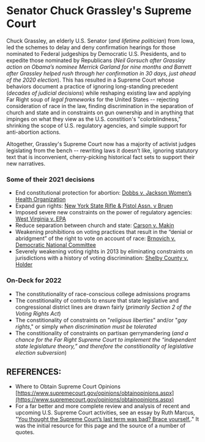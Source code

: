 # Senator Chuck Grassley's Supreme Court  

Chuck Grassley, an elderly U.S. Senator (*and lifetime politician*) from Iowa, led the schemes to delay and deny confirmation hearings for those nominated to Federal judgeships by Democratic U.S. Presidents, and to expedite those nominated by Republicans (*Neil Gorsuch after Grassley action on Obama’s nominee Merrick Garland for nine months and Barrett after Grassley helped rush through her confirmation in 30 days, just ahead of the 2020 election*).  This has resulted in a Supreme Court whose behaviors document a practice of ignoring long-standing precedent (*decades of judicial decisions*) while reshaping existing law and applying Far Right soup of *legal frameworks* for the United States -- rejecting consideration of race in the law, finding discrimination in the separation of church and state and in constraints on gun ownership and in anything that impinges on what they view as the U.S. constition's "colorblindness," shrinking the scope of U.S. regulatory agencies, and simple support for anti-abortion actions.  

Altogether, Grassley's Supreme Court now has a majority of activist judges legislating from the bench -- rewriting laws it doesn’t like, ignoring statutory text that is inconvenient, cherry-picking historical fact sets to support their new narratives.  

### Some of their 2021 decisions  
* End constitutional protection for abortion: [Dobbs v. Jackson Women’s Health Organization](https://www.supremecourt.gov/opinions/21pdf/19-1392_6j37.pdf)  
* Expand gun rights: [New York State Rifle & Pistol Assn. v Bruen](https://www.supremecourt.gov/opinions/21pdf/20-843_7j80.pdf)  
* Imposed severe new constraints on the power of regulatory agencies: [West Virginia v. EPA](https://www.supremecourt.gov/opinions/21pdf/20-1530_n758.pdf)  
* Reduce separation between church and state: [Carson v. Makin](https://www.supremecourt.gov/opinions/21pdf/20-1088_dbfi.pdf)  
* Weakening prohibitions on voting practices that result in the “denial or abridgment” of the right to vote on account of race: [Brnovich v. Democratic National Committee](https://www.supremecourt.gov/opinions/20pdf/19-1257_g204.pdf)  
* Severely weakening voting rights in 2013 by eliminating constraints on jurisdictions with a history of voting discrimination: [Shelby County v. Holder](https://www.supremecourt.gov/opinions/12pdf/12-96_6k47.pdf)  


### On-Deck for 2022  
* The constitutionality of race-conscious college admissions programs  
* The constitionality of controls to ensure that state legislative and congressional district lines are drawn fairly (*primarily Section 2 of the Voting Rights Act*)  
* The constitionality of constraints on "*religious liberties*" and/or "*gay rights*," or simply *when discrimination must be tolerated*  
* The constitionality of constraints on partisan gerrymandering (*and a chance for the Far Right Supreme Court to implement the “independent state legislature theory,” and therefore the constitionality of legislative election subversion*)  


## REFERENCES:  
* Where to Obtain Supreme Court Opinions [https://www.supremecourt.gov/opinions/obtainopinions.aspx](https://www.supremecourt.gov/opinions/obtainopinions.aspx)  
* For a far better and more complete review and analysis of recent and upcoming U.S. Supreme Court activities, see an essay by Ruth Marcus, "[You thought the Supreme Court’s last term was bad? Brace yourself.](https://www.washingtonpost.com/opinions/2022/09/30/supreme-court-term-conservative-targets/)."  It was the initial resource for this page and the source of a number of quotes.  
